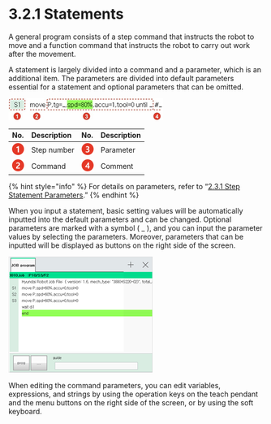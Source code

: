 # 3.2.1 Statements

A general program consists of a step command that instructs the robot to move and a function command that instructs the robot to carry out work after the movement.

A statement is largely divided into a command and a parameter, which is an additional item. The parameters are divided into default parameters essential for a statement and optional parameters that can be omitted.

![](../../.gitbook/assets/image%20%2882%29.png)



| No. | Description | No. | Description |
| :--- | :--- | :--- | :--- |
| ![](../../.gitbook/assets/c1.png)  | Step number | ![](../../.gitbook/assets/c3.png)  | Parameter |
| ![](../../.gitbook/assets/c2.png)  | Command | ![](../../.gitbook/assets/c4.png)  | Comment |

{% hint style="info" %}
For details on parameters, refer to “[2.3.1 Step Statement Parameters](../../2-operation/2-3-step/step-cmd-param/).”
{% endhint %}

When you input a statement, basic setting values will be automatically inputted into the default parameters and can be changed. Optional parameters are marked with a symbol \( \_ \), and you can input the parameter values by selecting the parameters. Moreover, parameters that can be inputted will be displayed as buttons on the right side of the screen.

![Figure 27 Editing a Command &#x2013; Inputting Parameter Values](../../.gitbook/assets/image%20%28355%29.png)

When editing the command parameters, you can edit variables, expressions, and strings by using the operation keys on the teach pendant and the menu buttons on the right side of the screen, or by using the soft keyboard.

